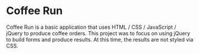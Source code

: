 # Coffee Run

Coffee Run is a basic application that uses HTML / CSS / JavaScript / jQuery to produce coffee orders. This project was to focus on using jQuery to build forms and produce results. At this time, the results are not styled via CSS. 
